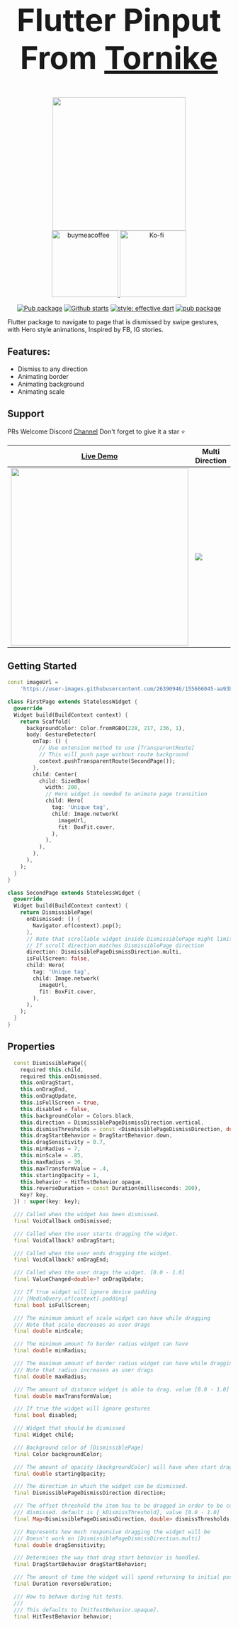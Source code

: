 <div align="center">
  <h1 align="center" style="font-size: 70px;">Flutter Pinput From <a href="https://www.linkedin.com/in/thornike/" target="_blank">Tornike</a> </h1>

<!--  Donations -->
 <a href="https://ko-fi.com/flutterman">
  <img width="300" src="https://user-images.githubusercontent.com/26390946/161375567-9e14cd0e-1675-4896-a576-a449b0bcd293.png">
 </a>
 <div align="center">
   <a href="https://www.buymeacoffee.com/fman">
    <img width="150" alt="buymeacoffee" src="https://user-images.githubusercontent.com/26390946/161375563-69c634fd-89d2-45ac-addd-931b03996b34.png">
  </a>
   <a href="https://ko-fi.com/flutterman">
    <img width="150" alt="Ko-fi" src="https://user-images.githubusercontent.com/26390946/161375565-e7d64410-bbcf-4a28-896b-7514e106478e.png">
  </a>
 </div>
<!--  Donations -->

[![Pub package](https://img.shields.io/pub/v/dismissible_page.svg)](https://pub.dev/packages/dismissible_page)
[![Github starts](https://img.shields.io/github/stars/tkko/flutter_dismissible_page.svg?style=flat&logo=github&colorB=deeppink&label=stars)](https://github.com/tkko/flutter_dismissible_page)
[![style: effective dart](https://img.shields.io/badge/style-effective_dart-40c4ff.svg)](https://github.com/tenhobi/effective_dart)
[![pub package](https://img.shields.io/badge/license-MIT-purple.svg)](https://opensource.org/licenses/MIT)

</div>

Flutter package to navigate to page that is dismissed by swipe gestures, with Hero style animations, Inspired by FB, IG stories.


## Features:
-    Dismiss to any direction
-    Animating border
-    Animating background
-    Animating scale


## Support
PRs Welcome
Discord [Channel](https://rebrand.ly/qwc3s0d)
Don't forget to give it a star ⭐

| [Live Demo](https://rebrand.ly/gw8nktq) | Multi Direction | Vertical |
|--|--|--|
| <a href="https://rebrand.ly/gw8nktq"><img width="400" src="https://user-images.githubusercontent.com/26390946/156333539-29aefaf2-5f42-4414-8d8c-1ecbae40c377.png" /><a/> | <img src="https://user-images.githubusercontent.com/26390946/156391454-a78e8a69-53dd-45f1-9fad-6724343bfe13.gif" /> | <img src="https://user-images.githubusercontent.com/26390946/156391449-a9235d05-bc87-4f51-8a5d-50c44fd0c582.gif"/> |




## Getting Started
```dart
const imageUrl =
    'https://user-images.githubusercontent.com/26390946/155666045-aa93bf48-f8e7-407c-bb19-bc247d9e12bd.png';

class FirstPage extends StatelessWidget {
  @override
  Widget build(BuildContext context) {
    return Scaffold(
      backgroundColor: Color.fromRGBO(228, 217, 236, 1),
      body: GestureDetector(
        onTap: () {
          // Use extension method to use [TransparentRoute]
          // This will push page without route background
          context.pushTransparentRoute(SecondPage());
        },
        child: Center(
          child: SizedBox(
            width: 200,
            // Hero widget is needed to animate page transition
            child: Hero(
              tag: 'Unique tag',
              child: Image.network(
                imageUrl,
                fit: BoxFit.cover,
              ),
            ),
          ),
        ),
      ),
    );
  }
}

class SecondPage extends StatelessWidget {
  @override
  Widget build(BuildContext context) {
    return DismissiblePage(
      onDismissed: () {
        Navigator.of(context).pop();
      },
      // Note that scrollable widget inside DismissiblePage might limit the functionality
      // If scroll direction matches DismissiblePage direction
      direction: DismissiblePageDismissDirection.multi,
      isFullScreen: false,
      child: Hero(
        tag: 'Unique tag',
        child: Image.network(
          imageUrl,
          fit: BoxFit.cover,
        ),
      ),
    );
  }
}
```
  
## Properties  

``` dart
  const DismissiblePage({
    required this.child,
    required this.onDismissed,
    this.onDragStart,
    this.onDragEnd,
    this.onDragUpdate,
    this.isFullScreen = true,
    this.disabled = false,
    this.backgroundColor = Colors.black,
    this.direction = DismissiblePageDismissDirection.vertical,
    this.dismissThresholds = const <DismissiblePageDismissDirection, double>{},
    this.dragStartBehavior = DragStartBehavior.down,
    this.dragSensitivity = 0.7,
    this.minRadius = 7,
    this.minScale = .85,
    this.maxRadius = 30,
    this.maxTransformValue = .4,
    this.startingOpacity = 1,
    this.behavior = HitTestBehavior.opaque,
    this.reverseDuration = const Duration(milliseconds: 200),
    Key? key,
  }) : super(key: key);

  /// Called when the widget has been dismissed.
  final VoidCallback onDismissed;

  /// Called when the user starts dragging the widget.
  final VoidCallback? onDragStart;

  /// Called when the user ends dragging the widget.
  final VoidCallback? onDragEnd;

  /// Called when the user drags the widget. [0.0 - 1.0]
  final ValueChanged<double>? onDragUpdate;

  /// If true widget will ignore device padding
  /// [MediaQuery.of(context).padding]
  final bool isFullScreen;

  /// The minimum amount of scale widget can have while dragging
  /// Note that scale decreases as user drags
  final double minScale;

  /// The minimum amount fo border radius widget can have
  final double minRadius;

  /// The maximum amount of border radius widget can have while dragging
  /// Note that radius increases as user drags
  final double maxRadius;

  /// The amount of distance widget is able to drag. value [0.0 - 1.0]
  final double maxTransformValue;

  /// If true the widget will ignore gestures
  final bool disabled;

  /// Widget that should be dismissed
  final Widget child;

  /// Background color of [DismissiblePage]
  final Color backgroundColor;

  /// The amount of opacity [backgroundColor] will have when start dragging the widget.
  final double startingOpacity;

  /// The direction in which the widget can be dismissed.
  final DismissiblePageDismissDirection direction;

  /// The offset threshold the item has to be dragged in order to be considered
  /// dismissed. default is [_kDismissThreshold], value [0.0 - 1.0]
  final Map<DismissiblePageDismissDirection, double> dismissThresholds;

  /// Represents how much responsive dragging the widget will be
  /// Doesn't work on [DismissiblePageDismissDirection.multi]
  final double dragSensitivity;

  /// Determines the way that drag start behavior is handled.
  final DragStartBehavior dragStartBehavior;

  /// The amount of time the widget will spend returning to initial position if widget is not dismissed after drag
  final Duration reverseDuration;

  /// How to behave during hit tests.
  ///
  /// This defaults to [HitTestBehavior.opaque].
  final HitTestBehavior behavior;
```

